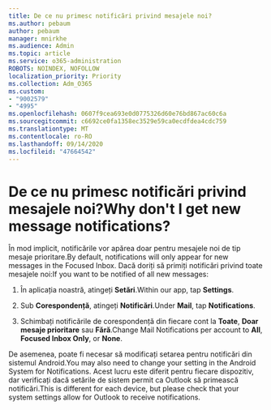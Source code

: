 ```yaml
---
title: De ce nu primesc notificări privind mesajele noi?
ms.author: pebaum
author: pebaum
manager: mnirkhe
ms.audience: Admin
ms.topic: article
ms.service: o365-administration
ROBOTS: NOINDEX, NOFOLLOW
localization_priority: Priority
ms.collection: Adm_O365
ms.custom:
- "9002579"
- "4995"
ms.openlocfilehash: 0607f9cea693e0d0775326d60e76bd867ac60c6a
ms.sourcegitcommit: c6692ce0fa1358ec3529e59ca0ecdfdea4cdc759
ms.translationtype: MT
ms.contentlocale: ro-RO
ms.lasthandoff: 09/14/2020
ms.locfileid: "47664542"
---
```

# <a name="why-dont-i-get-new-message-notifications"></a><span data-ttu-id="7d65f-102">De ce nu primesc notificări privind mesajele noi?</span><span class="sxs-lookup"><span data-stu-id="7d65f-102">Why don't I get new message notifications?</span></span>

<span data-ttu-id="7d65f-103">În mod implicit, notificările vor apărea doar pentru mesajele noi de tip mesaje prioritare.</span><span class="sxs-lookup"><span data-stu-id="7d65f-103">By default, notifications will only appear for new messages in the Focused Inbox.</span></span> <span data-ttu-id="7d65f-104">Dacă doriți să primiți notificări privind toate mesajele noi:</span><span class="sxs-lookup"><span data-stu-id="7d65f-104">If you want to be notified of all new messages:</span></span>

1. <span data-ttu-id="7d65f-105">În aplicația noastră, atingeți **Setări**.</span><span class="sxs-lookup"><span data-stu-id="7d65f-105">Within our app, tap **Settings**.</span></span>

2. <span data-ttu-id="7d65f-106">Sub **Corespondență**, atingeți **Notificări**.</span><span class="sxs-lookup"><span data-stu-id="7d65f-106">Under **Mail**, tap **Notifications**.</span></span>

3. <span data-ttu-id="7d65f-107">Schimbați notificările de corespondență din fiecare cont la **Toate**, **Doar mesaje prioritare** sau **Fără**.</span><span class="sxs-lookup"><span data-stu-id="7d65f-107">Change Mail Notifications per account to **All**, **Focused Inbox Only**, or **None**.</span></span>

<span data-ttu-id="7d65f-108">De asemenea, poate fi necesar să modificați setarea pentru notificări din sistemul Android.</span><span class="sxs-lookup"><span data-stu-id="7d65f-108">You may also need to change your setting in the Android System for Notifications.</span></span> <span data-ttu-id="7d65f-109">Acest lucru este diferit pentru fiecare dispozitiv, dar verificați dacă setările de sistem permit ca Outlook să primească notificări.</span><span class="sxs-lookup"><span data-stu-id="7d65f-109">This is different for each device, but please check that your system settings allow for Outlook to receive notifications.</span></span>
